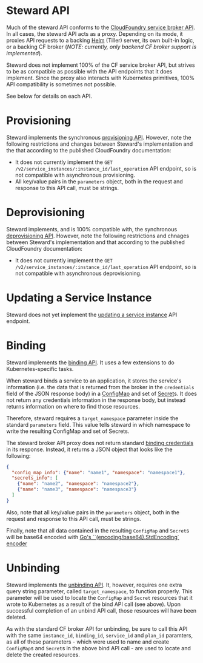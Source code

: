 # Steward API

Much of the steward API conforms to the [CloudFoundry service broker API](https://docs.cloudfoundry.org/services/api.html). In all cases, the steward API acts as a proxy. Depending on its mode, it proxies API requests to a backing [Helm](https://github.com/kubernetes/helm) (Tiller) server, its own built-in logic, or a backing CF broker (_NOTE: currently, only backend CF broker support is implemented_).

Steward does not implement 100% of the CF service broker API, but strives to be as compatible as possible with the API endpoints that it does implement. Since the proxy also interacts with Kubernetes primitives, 100% API compatibility is sometimes not possible.

See below for details on each API.

# Provisioning

Steward implements the synchronous [provisioning API](https://docs.cloudfoundry.org/services/api.html#provisioning). However, note the following restrictions and changes between Steward's implementation and the that according to the published CloudFoundry documentation:

- It does not currently implement the `GET /v2/service_instances/:instance_id/last_operation` API endpoint, so is not compatible with asynchronous provisioning.
- All key/value pairs in the `parameters` object, both in the request and response to this API call, must be strings.

# Deprovisioning

Steward implements, and is 100% compatible with, the synchronous [deprovisioning API](https://docs.cloudfoundry.org/services/api.html#deprovisioning). However, note the following restrictions and chnages between Steward's implementation and that according to the published CloudFoundry documentation:

- It does not currently implement the `GET /v2/service_instances/:instance_id/last_operation` API endpoint, so is not compatible with asynchronous deprovisioning.

# Updating a Service Instance

Steward does not yet implement the [updating a service instance](https://docs.cloudfoundry.org/services/api.html#updating_service_instance) API endpoint.

# Binding

Steward implements the [binding API](https://docs.cloudfoundry.org/services/api.html#binding). It uses a few extensions to do Kubernetes-specific tasks.

When steward binds a service to an application, it stores the service's information (i.e. the data that is returned from the broker in the `credentials` field of the JSON response body) in a [ConfigMap](http://kubernetes.io/docs/user-guide/configmap/) and set of [Secret](http://kubernetes.io/docs/user-guide/secrets/)s. It does not return any credentials information in the response body, but instead returns information on where to find those resources.

Therefore, steward requires a `target_namespace` parameter inside the standard `parameters` field. This value tells steward in which namespace to write the resulting ConfigMap and set of Secrets.

The steward broker API proxy does not return standard [binding credentials](https://docs.cloudfoundry.org/services/binding-credentials.html) in its response. Instead, it returns a JSON object that looks like the following:

```json
{
  "config_map_info": {"name": "name1", "namespace": "namespace1"},
  "secrets_info": [
    {"name": "name2", "namespace": "namespace2"},
    {"name": "name3", "namespace": "namespace3"}
  ]
}
```

Also, note that all key/value pairs in the `parameters` object, both in the request and response to this API call, must be strings.

Finally, note that all data contained in the resulting `ConfigMap` and `Secret`s will be base64 encoded with [Go's ``(encoding/base64).StdEncoding` encoder](https://godoc.org/encoding/base64#pkg-variables)

# Unbinding

Steward implements the [unbinding API](https://docs.cloudfoundry.org/services/api.html#unbinding). It, however, requires one extra query string parameter, called `target_namespace`, to function properly. This parameter will be used to locate the `ConfigMap` and `Secret` resources that it wrote to Kubernetes as a result of the bind API call (see above). Upon successful completion of an unbind API call, those resources will have been deleted.

As with the standard CF broker API for unbinding, be sure to call this API with the same `instance_id`, `binding_id`, `service_id` and `plan_id` paramters, as all of these parameters - which were used to name and create `ConfigMap`s and `Secret`s in the above bind API call - are used to locate and delete the created resources.
